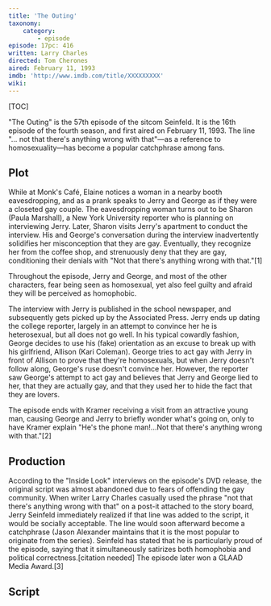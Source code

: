 ```yaml
---
title: 'The Outing'
taxonomy:
    category:
        - episode
episode: 17pc: 416         
written: Larry Charles
directed: Tom Cherones
aired: February 11, 1993
imdb: 'http://www.imdb.com/title/XXXXXXXXX'
wiki: 
---
```


[TOC]

"The Outing" is the 57th episode of the sitcom Seinfeld. It is the 16th episode of the fourth season, and first aired on February 11, 1993. The line "… not that there's anything wrong with that"—as a reference to homosexuality—has become a popular catchphrase among fans.

## Plot

While at Monk's Café, Elaine notices a woman in a nearby booth eavesdropping, and as a prank speaks to Jerry and George as if they were a closeted gay couple. The eavesdropping woman turns out to be Sharon (Paula Marshall), a New York University reporter who is planning on interviewing Jerry. Later, Sharon visits Jerry's apartment to conduct the interview. His and George's conversation during the interview inadvertently solidifies her misconception that they are gay. Eventually, they recognize her from the coffee shop, and strenuously deny that they are gay, conditioning their denials with "Not that there's anything wrong with that."[1]

Throughout the episode, Jerry and George, and most of the other characters, fear being seen as homosexual, yet also feel guilty and afraid they will be perceived as homophobic.

The interview with Jerry is published in the school newspaper, and subsequently gets picked up by the Associated Press. Jerry ends up dating the college reporter, largely in an attempt to convince her he is heterosexual, but all does not go well. In his typical cowardly fashion, George decides to use his (fake) orientation as an excuse to break up with his girlfriend, Allison (Kari Coleman). George tries to act gay with Jerry in front of Allison to prove that they're homosexuals, but when Jerry doesn't follow along, George's ruse doesn't convince her. However, the reporter saw George's attempt to act gay and believes that Jerry and George lied to her, that they are actually gay, and that they used her to hide the fact that they are lovers.

The episode ends with Kramer receiving a visit from an attractive young man, causing George and Jerry to briefly wonder what's going on, only to have Kramer explain "He's the phone man!...Not that there's anything wrong with that."[2]

## Production

According to the "Inside Look" interviews on the episode's DVD release, the original script was almost abandoned due to fears of offending the gay community. When writer Larry Charles casually used the phrase "not that there's anything wrong with that" on a post-it attached to the story board, Jerry Seinfeld immediately realized if that line was added to the script, it would be socially acceptable. The line would soon afterward become a catchphrase (Jason Alexander maintains that it is the most popular to originate from the series). Seinfeld has stated that he is particularly proud of the episode, saying that it simultaneously satirizes both homophobia and political correctness.[citation needed] The episode later won a GLAAD Media Award.[3]

## Script
